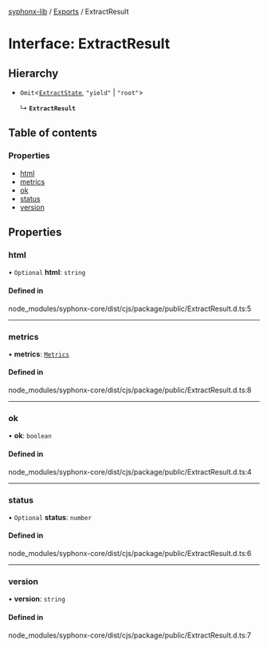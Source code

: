 [syphonx-lib](../README.md) / [Exports](../modules.md) / ExtractResult

# Interface: ExtractResult

## Hierarchy

- `Omit`<[`ExtractState`](ExtractState.md), ``"yield"`` \| ``"root"``\>

  ↳ **`ExtractResult`**

## Table of contents

### Properties

- [html](ExtractResult.md#html)
- [metrics](ExtractResult.md#metrics)
- [ok](ExtractResult.md#ok)
- [status](ExtractResult.md#status)
- [version](ExtractResult.md#version)

## Properties

### html

• `Optional` **html**: `string`

#### Defined in

node_modules/syphonx-core/dist/cjs/package/public/ExtractResult.d.ts:5

___

### metrics

• **metrics**: [`Metrics`](Metrics.md)

#### Defined in

node_modules/syphonx-core/dist/cjs/package/public/ExtractResult.d.ts:8

___

### ok

• **ok**: `boolean`

#### Defined in

node_modules/syphonx-core/dist/cjs/package/public/ExtractResult.d.ts:4

___

### status

• `Optional` **status**: `number`

#### Defined in

node_modules/syphonx-core/dist/cjs/package/public/ExtractResult.d.ts:6

___

### version

• **version**: `string`

#### Defined in

node_modules/syphonx-core/dist/cjs/package/public/ExtractResult.d.ts:7
